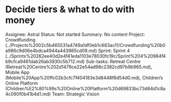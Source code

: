 # Decide tiers & what to do with money

Assignee: Astral
Status: Not started
Summary: No content
Project: Crowdfunding (../Projects%2002c5b465531a4749a1df0eb1c683ac11/Crowdfunding%20b0a986c9d06e4bdca4944a443985cd09.md)
Sprint: Sprint 4 (../Sprints%20262ee40d2e4f41eda1103e78030fc19c/Sprint%204%20984f4b9cfca9461dab26ab3930c5b712.md)
Sub-tasks: Retreat Centre (Retreat%20Centre%202d1479ce22e54ad98c2382cd97b9b965.md), Mobile App (Mobile%20App%20ffc02b3cfc7f404183e3d8448f6d54d0.md), Children’s Online Platform (Children%E2%80%99s%20Online%20Platform%20d69833bc73d64d1c8a4c090f0b41b4d1.md)
Team: Strategic Vision